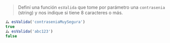 > Definí una función `esValida` que tome por parámetro una `contrasenia` (string) y nos indique si tiene 8 caracteres o más.
```javascript
ム esValida('contraseniaMuySegura')
true
ム esValida('abc123')
false
```